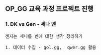 ## OP_GG 교육 과정 프로젝트 진행
### 1. DK vs Gen  - 세나 벤
<pre>
젠지는 세나를 벤에 대한 생각 정리하기

1. 데이터 수집 - gol.gg,  qwer.gg 활용
</pre>
